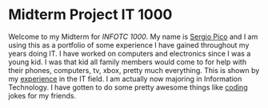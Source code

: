 # Midterm Project IT 1000

  Welcome to my Midterm for _*INFOTC 1000*_. My name is [Sergio Pico](Aboutme.md) and I am using this as a portfolio of some experience I have gained throughout my years doing IT.  I have worked on computers and electronics since I was a young kid. I was that kid all family members would come to for help with their phones, computers, tv, xbox, pretty much everything. This is shown by my [experience](experience.md) in the IT field. I am actually now majoring in Information Technology. I have gotten to do some pretty awesome things like [coding](pythonexperience.md) jokes for my friends. 







